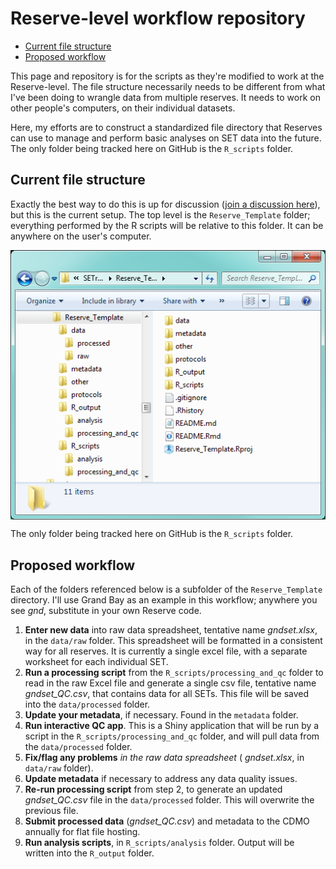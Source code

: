 Reserve-level workflow repository
================

-   [Current file structure](#current-file-structure)
-   [Proposed workflow](#proposed-workflow)

This page and repository is for the scripts as they're modified to work at the Reserve-level. The file structure necessarily needs to be different from what I've been doing to wrangle data from multiple reserves. It needs to work on other people's computers, on their individual datasets.

Here, my efforts are to construct a standardized file directory that Reserves can use to manage and perform basic analyses on SET data into the future. The only folder being tracked here on GitHub is the `R_scripts` folder.

Current file structure
----------------------

Exactly the best way to do this is up for discussion ([join a discussion here](https://docs.google.com/spreadsheets/d/1yUnDSISJnmqUBLvZN9xpS0PYvla1A0OECBVWL9UDmk4/edit?usp=sharing)), but this is the current setup. The top level is the `Reserve_Template` folder; everything performed by the R scripts will be relative to this folder. It can be anywhere on the user's computer.

<img src="file_structure_2019-01-11.png" width="514" style="display: block; margin: auto;" />

The only folder being tracked here on GitHub is the `R_scripts` folder.

Proposed workflow
-----------------

Each of the folders referenced below is a subfolder of the `Reserve_Template` directory. I'll use Grand Bay as an example in this workflow; anywhere you see *gnd*, substitute in your own Reserve code.

1.  **Enter new data** into raw data spreadsheet, tentative name *gndset.xlsx*, in the `data/raw` folder. This spreadsheet will be formatted in a consistent way for all reserves. It is currently a single excel file, with a separate worksheet for each individual SET.
2.  **Run a processing script** from the `R_scripts/processing_and_qc` folder to read in the raw Excel file and generate a single csv file, tentative name *gndset\_QC.csv*, that contains data for all SETs. This file will be saved into the `data/processed` folder.
3.  **Update your metadata**, if necessary. Found in the `metadata` folder.
4.  **Run interactive QC app**. This is a Shiny application that will be run by a script in the `R_scripts/processing_and_qc` folder, and will pull data from the `data/processed` folder.
5.  **Fix/flag any problems** *in the raw data spreadsheet* ( *gndset.xlsx*, in `data/raw` folder).
6.  **Update metadata** if necessary to address any data quality issues.
7.  **Re-run processing script** from step 2, to generate an updated *gndset\_QC.csv* file in the `data/processed` folder. This will overwrite the previous file.
8.  **Submit processed data** (*gndset\_QC.csv*) and metadata to the CDMO annually for flat file hosting.
9.  **Run analysis scripts**, in `R_scripts/analysis` folder. Output will be written into the `R_output` folder.
